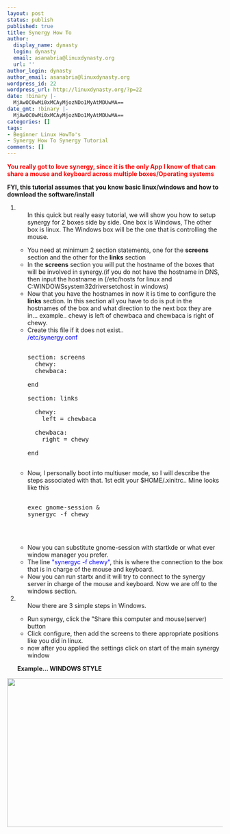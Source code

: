 ```yaml
---
layout: post
status: publish
published: true
title: Synergy How To
author:
  display_name: dynasty
  login: dynasty
  email: asanabria@linuxdynasty.org
  url: ''
author_login: dynasty
author_email: asanabria@linuxdynasty.org
wordpress_id: 22
wordpress_url: http://linuxdynasty.org/?p=22
date: !binary |-
  MjAwOC0wMi0xMCAyMjozNDo1MyAtMDUwMA==
date_gmt: !binary |-
  MjAwOC0wMi0xMCAyMjozNDo1MyAtMDUwMA==
categories: []
tags:
- Beginner Linux HowTo's
- Synergy How To Synergy Tutorial
comments: []
---
```

<p><span style="color: red"><strong> You really got to love synergy, since it is the only App I know of that can share a mouse and keyboard across multiple boxes/Operating systems<br />
 </strong></span></p>
<p> <strong>FYI, this tutorial assumes that you know basic linux/windows and how to download the software/install<br />
 </strong></p>
<ol>
<li>
<ul>
In this quick but really easy tutorial, we will show you how to setup synergy for 2 boxes side by side. One box is Windows, The other box is linux. The Windows box will be the one that is controlling the mouse.</p>
<li>You need at minimum 2 section statements, one for the <strong>screens</strong> section and the other for the <strong>links</strong> section
 </li>
<li>In the <strong>screens</strong> section you will put the hostname of the boxes that will be involved in synergy.(if you do not have the hostname in DNS, then input the hostname in (/etc/hosts for linux and C:WINDOWSsystem32driversetchost in windows)
 </li>
<li>Now that you have the hostnames in now it is time to configure the <strong>links</strong> section. In this section all you have to do is put in the hostnames of the box and what direction to the next box they are in... example.. chewy is left of chewbaca and chewbaca is right of chewy. </li>
<li>Create this file if it does not exist..<br />
 <span style="color: blue">/etc/synergy.conf</span></p>
<pre><br />section: screens<br />  chewy:<br />  chewbaca:<br /><br />end<br /><br />section: links<br />  <br />  chewy:<br />    left = chewbaca<br /><br />  chewbaca:<br />    right = chewy<br /><br />end<br />  </pre>
</li>
<li>Now, I personally boot into multiuser mode, so I will describe the steps associated with that. 1st edit your $HOME/.xinitrc.. Mine looks like this
<pre><br />exec gnome-session &amp;<br />synergyc -f chewy<br />  </pre>
<p>&nbsp;</p>
</li>
<li>Now you can substitute gnome-session with startkde or what ever window manager you prefer.
 </li>
<li>The line <span style="color: blue">&quot;synergyc -f chewy&quot;</span>, this is where the connection to the box that is in charge of the mouse and keyboard.
 </li>
<li>Now you can run startx and it will try to connect to the synergy server in charge of the mouse and keyboard. Now we are off to the windows section. </li>
</ul>
</li>
<li>
<ul>
Now there are 3 simple steps in Windows.</p>
<li>Run synergy, click the &quot;Share this computer and mouse(server) button </li>
<li>Click configure, then add the screens to there appropriate positions like you did in linux. </li>
<li>now after you applied the settings click on start of the main synergy window </li>
</ul>
<p><strong>Example... WINDOWS STYLE</strong></li>
</ol>
<p><img alt="" src="http://linuxdynasty.org/wp-content/themes/twentyten/images/stories/screenshots/synergy1.jpg" border="0" /><br />
<img alt="" src="http://linuxdynasty.org/wp-content/themes/twentyten/images/stories/screenshots/synergy2.jpg" border="0" height="348" width="511" /></p>
